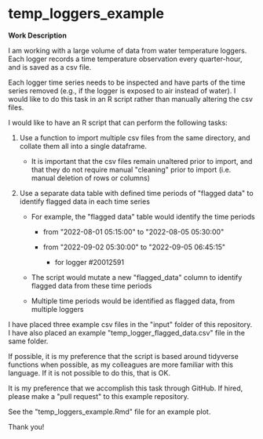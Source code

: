 # temp_loggers_example

**Work Description**

I am working with a large volume of data from water temperature loggers. Each logger records a time temperature observation every quarter-hour, and is saved as a csv file.

Each logger time series needs to be inspected and have parts of the time series removed (e.g., if the logger is exposed to air instead of water). I would like to do this task in an R script rather than manually altering the csv files.

I would like to have an R script that can perform the following tasks:

1.  Use a function to import multiple csv files from the same directory, and collate them all into a single dataframe.

    -   It is important that the csv files remain unaltered prior to import, and that they do not require manual "cleaning" prior to import (i.e. manual deletion of rows or columns)

2.  Use a separate data table with defined time periods of "flagged data" to identify flagged data in each time series

    -   For example, the "flagged data" table would identify the time periods

        -   from "2022-08-01 05:15:00" to "2022-08-05 05:30:00"

        -   from "2022-09-02 05:30:00" to "2022-09-05 06:45:15"

            -   for logger #20012591

    -    The script would mutate a new "flagged_data" column to identify flagged data from these time periods

    -   Multiple time periods would be identified as flagged data, from multiple loggers

I have placed three example csv files in the "input" folder of this repository. I have also placed an example "temp_logger_flagged_data.csv" file in the same folder.

If possible, it is my preference that the script is based around tidyverse functions when possible, as my colleagues are more familiar with this language. If it is not possible to do this, that is OK.

It is my preference that we accomplish this task through GitHub. If hired, please make a "pull request" to this example repository.

See the "temp_loggers_example.Rmd" file for an example plot.

Thank you!




